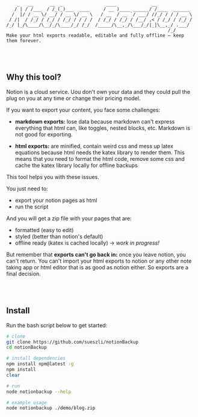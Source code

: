 ```
    _   __      __  _                ____             __
   / | / /___  / /_(_)___  ____     / __ )____ ______/ /____  ______
  /  |/ / __ \/ __/ / __ \/ __ \   / __  / __ `/ ___/ //_/ / / / __ \
 / /|  / /_/ / /_/ / /_/ / / / /  / /_/ / /_/ / /__/ ,< / /_/ / /_/ /
/_/ |_/\____/\__/_/\____/_/ /_/  /_____/\__,_/\___/_/|_|\__,_/ .___/
                                                            /_/
Make your html exports readable, editable and fully offline – keep them forever.
```

<br><br>

## Why this tool?

Notion is a cloud service. Uou don't own your data and they could pull the plug on you at any time or change their pricing model.

If you want to export your content, you face some challenges:

- **markdown exports:** lose data because markdown can't express everything that html can, like toggles, nested blocks, etc. Markdown is not good for exporting.

- **html exports:** are minified, contain weird css and mess up latex equations because html needs the katex library to render them. This means that you need to format the html code, remove some css and cache the katex library locally for offline backups

This tool helps you with these issues.

You just need to:

- export your notion pages as html
- run the script

And you will get a zip file with your pages that are:

- formatted (easy to edit)
- styled (better than notion's default)
- offline ready (katex is cached locally) → _work in progress!_

But remember that **exports can't go back in:** once you leave notion, you can't return. You can't import your html exports to notion or any other note taking app or html editor that is as good as notion either. So exports are a final decision.

<br><br>


## Install

Run the bash script below to get started:

```bash
# clone
git clone https://github.com/sueszli/notionBackup
cd notionBackup

# install dependencies
npm install npm@latest -g
npm install
clear

# run
node notionbackup --help

# example usage
node notionbackup ./demo/blog.zip
```
